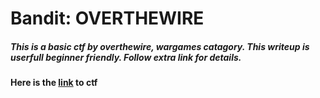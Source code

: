 # Bandit: OVERTHEWIRE

##### This is a basic ctf by overthewire, wargames catagory. This writeup is userfull beginner friendly. Follow extra link for details.

**Here is the [link](https://overthewire.org/wargames/bandit/) to ctf** 